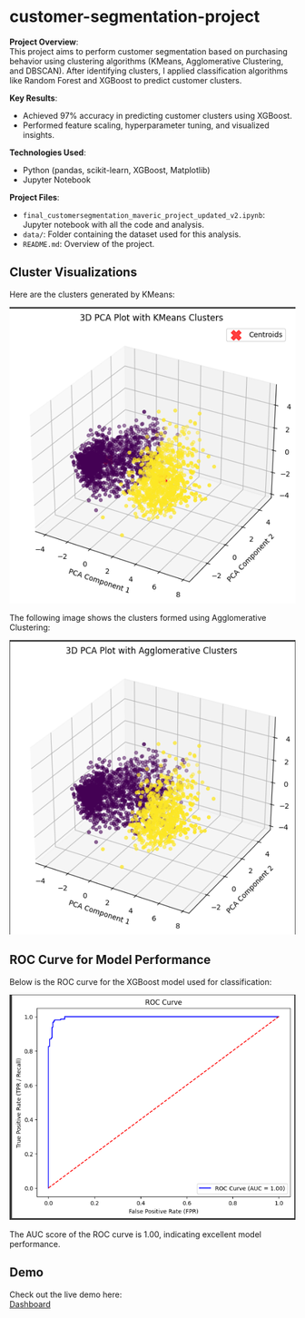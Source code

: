 # customer-segmentation-project

**Project Overview**:  
This project aims to perform customer segmentation based on purchasing behavior using clustering algorithms (KMeans, Agglomerative Clustering, and DBSCAN). After identifying clusters, I applied classification algorithms like Random Forest and XGBoost to predict customer clusters.

**Key Results**:  
- Achieved 97% accuracy in predicting customer clusters using XGBoost.
- Performed feature scaling, hyperparameter tuning, and visualized insights.


**Technologies Used**:  
- Python (pandas, scikit-learn, XGBoost, Matplotlib)
- Jupyter Notebook
  

**Project Files**:
- `final_customersegmentation_maveric_project_updated_v2.ipynb`: Jupyter notebook with all the code and analysis.
- `data/`: Folder containing the dataset used for this analysis.
- `README.md`: Overview of the project.
## Cluster Visualizations

Here are the clusters generated by KMeans:

![KMeans Clusters](images/kmeans_clusters.png)

The following image shows the clusters formed using Agglomerative Clustering:

![Agglomerative Clustering](images/agglomerative_clusters.png)

## ROC Curve for Model Performance

Below is the ROC curve for the XGBoost model used for classification:

![ROC Curve](images/roc_curve.png)

The AUC score of the ROC curve is 1.00, indicating excellent model performance.

## Demo
Check out the live demo here:  
[Dashboard](https://public.tableau.com/views/Customer_Segmentation_RFM_analysis/CustomerSegmentation?:language=en-GB&publish=yes&:sid=&:redirect=auth&:display_count=n&:origin=viz_share_link)

